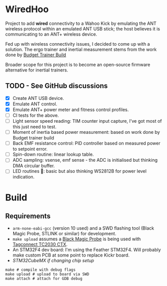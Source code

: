 # WiredHoo

Project to add **wired** connectivity to a Wahoo Kick by emulating the ANT wireless protocol within an emulated ANT USB stick; the host believes it is communicating to an ANT+ wireless device.

Fed up with wireless connectivity issues, I decided to come up with a solution. The ergo trainer and inertial measurement stems from the work done by [Budget Trainer Build](https://budgettrainerbuild.wordpress.com/)

Broader scope for this project is to become an open-source firmware alternative for inertial trainers.

## TODO - See GitHub discussions

 - [x] Create ANT USB device.
- [x] Emulate ANT control.
- [x] Emulate ANT+ power meter and fitness control profiles.
- [ ] CI tests for the above.
- [ ] Light sensor speed reading: TIM counter input capture, I’ve got most of this just need to test.
- [ ] Moment of inertia based power measurement: based on work done by Budget trainer build
- [ ] Back EMF resistance control: PID controller based on measured power to setpoint error.
- [ ] Spin-down routine: linear lookup table.
- [ ] ADC sampling: vsense, emf sense - the ADC is initialised but thinking DMA circular buffer.
- [ ] LED routines 💄: basic but also thinking WS2812B for power level indication.

# Build

## Requirements

* `arm-none-eabi-gcc` (version 10 used) and a SWD flashing tool (Black Magic Probe, STLINK or similar) for development.
* `make upload` assumes a [Black Magic Probe](https://1bitsquared.com/products/black-magic-probe) is being used with [Tagconnect TC2030 CTX](https://www.tag-connect.com/product/tc2030-ctx-nl-6-pin-no-legs-cable-with-10-pin-micro-connector-for-cortex-processors).
* An STM32F4 dev board: I'm using the Feather STM32F4. Will probably make custom PCB at some point to replace Kickr board.
* _STM32CubeMX if changing chip setup_

```
make # compile with debug flags
make upload # upload to board via SWD
make attach # attach for GDB debug
```
